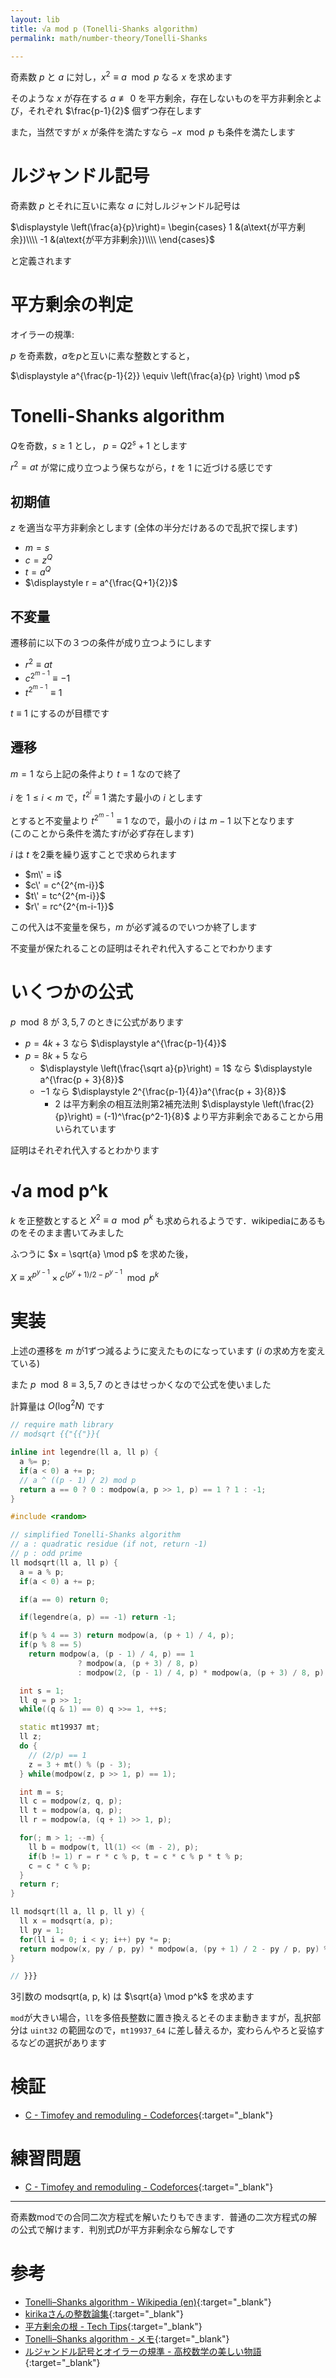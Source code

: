 ```yaml
---
layout: lib
title: √a mod p (Tonelli-Shanks algorithm)
permalink: math/number-theory/Tonelli-Shanks

---
```



奇素数 $p$ と $a$ に対し，$x^2 \equiv a \mod p$ なる $x$ を求めます

そのような $x$ が存在する $a \not \equiv 0$ を平方剰余，存在しないものを平方非剰余とよび，それぞれ $\frac{p-1}{2}$ 個ずつ存在します

また，当然ですが $x$ が条件を満たすなら $-x \mod p$ も条件を満たします

# ルジャンドル記号

奇素数 $p$ とそれに互いに素な $a$ に対しルジャンドル記号は

$\displaystyle \left(\frac{a}{p}\right)= \begin{cases} 1 &(a\text{が平方剰余})\\\\ -1 &(a\text{が平方非剰余})\\\\ \end{cases}$

と定義されます

# 平方剰余の判定

オイラーの規準:

$p$ を奇素数，$a$を$p$と互いに素な整数とすると，

$\displaystyle a^{\frac{p-1}{2}} \equiv \left(\frac{a}{p} \right) \mod p$

# Tonelli-Shanks algorithm

$Q$を奇数，$s \geq 1$ とし， $p = Q2^s + 1$ とします

$r^2=at$ が常に成り立つよう保ちながら，$t$ を $1$ に近づける感じです

## 初期値

$z$ を適当な平方非剰余とします (全体の半分だけあるので乱択で探します)

* $m = s$
* $c = z^Q$
* $t = a^Q$
* $\displaystyle r = a^{\frac{Q+1}{2}}$

## 不変量

遷移前に以下の３つの条件が成り立つようにします

* $r^2 \equiv at$
* $c^{2^{m-1}} \equiv -1$
* $t^{2^{m-1}} \equiv 1$

$t \equiv 1$ にするのが目標です

## 遷移

$m = 1$ なら上記の条件より $t = 1$ なので終了

$i$ を $1 \leq i \lt m$ で，$t^{2^i} \equiv 1$ 満たす最小の $i$ とします

とすると不変量より $t^{2^{m-1}} \equiv 1$ なので，最小の $i$ は $m-1$ 以下となります  
(このことから条件を満たす$i$が必ず存在します)

$i$ は $t$ を2乗を繰り返すことで求められます

* $m\' = i$
* $c\' = c^{2^{m-i}}$
* $t\' = tc^{2^{m-i}}$
* $r\' = rc^{2^{m-i-1}}$

この代入は不変量を保ち，$m$ が必ず減るのでいつか終了します

不変量が保たれることの証明はそれぞれ代入することでわかります

# いくつかの公式

$p \mod 8$ が $3, 5, 7$ のときに公式があります

* $p = 4k + 3$ なら $\displaystyle a^{\frac{p-1}{4}}$
* $p = 8k + 5$ なら
  * $\displaystyle \left(\frac{\sqrt a}{p}\right) = 1$ なら $\displaystyle a^{\frac{p + 3}{8}}$
  * $-1$ なら $\displaystyle 2^{\frac{p-1}{4}}a^{\frac{p + 3}{8}}$
    * $2$ は平方剰余の相互法則第2補充法則 $\displaystyle \left(\frac{2}{p}\right) = (-1)^\frac{p^2-1}{8}$ より平方非剰余であることから用いられています

証明はそれぞれ代入するとわかります

# √a mod p^k

$k$ を正整数とすると $X^2 \equiv a \mod p^k$ も求められるようです．wikipediaにあるものをそのまま書いてみました

ふつうに $x = \sqrt{a} \mod p$ を求めた後，

$\displaystyle X \equiv x^{p^{y-1}} \times c^{(p^y+1)/2-p^{y-1}} \mod p^k$

# 実装

上述の遷移を $m$ が1ずつ減るように変えたものになっています ($i$ の求め方を変えている)

また $p \mod 8 \equiv 3, 5, 7$ のときはせっかくなので公式を使いました

計算量は $O(\log^2 N)$ です


```cpp
// require math library
// modsqrt {{"{{"}}{

inline int legendre(ll a, ll p) {
  a %= p;
  if(a < 0) a += p;
  // a ^ ((p - 1) / 2) mod p
  return a == 0 ? 0 : modpow(a, p >> 1, p) == 1 ? 1 : -1;
}

#include <random>

// simplified Tonelli-Shanks algorithm
// a : quadratic residue (if not, return -1)
// p : odd prime
ll modsqrt(ll a, ll p) {
  a = a % p;
  if(a < 0) a += p;

  if(a == 0) return 0;

  if(legendre(a, p) == -1) return -1;

  if(p % 4 == 3) return modpow(a, (p + 1) / 4, p);
  if(p % 8 == 5)
    return modpow(a, (p - 1) / 4, p) == 1
               ? modpow(a, (p + 3) / 8, p)
               : modpow(2, (p - 1) / 4, p) * modpow(a, (p + 3) / 8, p) % p;

  int s = 1;
  ll q = p >> 1;
  while((q & 1) == 0) q >>= 1, ++s;

  static mt19937 mt;
  ll z;
  do {
    // (2/p) == 1
    z = 3 + mt() % (p - 3);
  } while(modpow(z, p >> 1, p) == 1);

  int m = s;
  ll c = modpow(z, q, p);
  ll t = modpow(a, q, p);
  ll r = modpow(a, (q + 1) >> 1, p);

  for(; m > 1; --m) {
    ll b = modpow(t, ll(1) << (m - 2), p);
    if(b != 1) r = r * c % p, t = c * c % p * t % p;
    c = c * c % p;
  }
  return r;
}

ll modsqrt(ll a, ll p, ll y) {
  ll x = modsqrt(a, p);
  ll py = 1;
  for(ll i = 0; i < y; i++) py *= p;
  return modpow(x, py / p, py) * modpow(a, (py + 1) / 2 - py / p, py) % py;
}

// }}}
```


3引数の modsqrt(a, p, k) は $\sqrt{a} \mod p^k$ を求めます

`mod`が大きい場合，`ll`を多倍長整数に置き換えるとそのまま動きますが，乱択部分は `uint32` の範囲なので，`mt19937_64` に差し替えるか，変わらんやろと妥協するなどの選択があります

# 検証

* [C - Timofey and remoduling - Codeforces](https://codeforces.com/contest/763/submission/45482806){:target="_blank"}<!--_-->

# 練習問題

* [C - Timofey and remoduling - Codeforces](https://codeforces.com/contest/763/problem/C){:target="_blank"}<!--_-->

---

奇素数modでの合同二次方程式を解いたりもできます．普通の二次方程式の解の公式で解けます．判別式$D$が平方非剰余なら解なしです

# 参考

* [Tonelli–Shanks algorithm - Wikipedia (en)](https://en.wikipedia.org/wiki/Tonelli–Shanks_algorithm){:target="_blank"}<!--_-->
* [kirikaさんの整数論集](https://github.com/kirika-comp/articles){:target="_blank"}<!--_-->
* [平方剰余の根 - Tech Tips](http://techtipshoge.blogspot.com/2015/04/blog-post_5.html){:target="_blank"}<!--_-->
* [Tonelli–Shanks algorithm - メモ](http://sugarknri.hatenablog.com/entry/2018/02/16/115740){:target="_blank"}<!--_-->
* [ルジャンドル記号とオイラーの規準 - 高校数学の美しい物語](https://mathtrain.jp/criterion){:target="_blank"}<!--_-->


